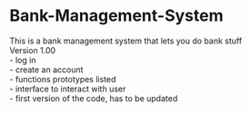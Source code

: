 # Bank-Management-System
This is a bank management system that lets you do bank stuff
<br>Version 1.00
<br>- log in
<br>- create an account
<br>- functions prototypes listed
<br>- interface to interact with user
<br>- first version of the code, has to be updated
